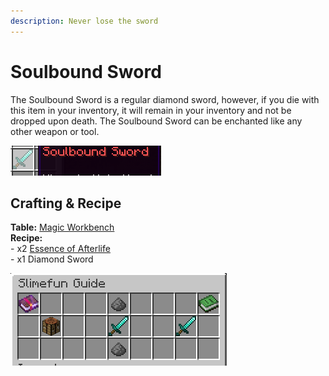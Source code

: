 ```yaml
---
description: Never lose the sword
---
```


# Soulbound Sword

The Soulbound Sword is a regular diamond sword, however, if you die with this item in your inventory, it will remain in your inventory and not be dropped upon death. The Soulbound Sword can be enchanted like any other weapon or tool.

![Soulbound Sword](<../../../.gitbook/assets/image (108).png>)

## Crafting & Recipe

**Table:** [Magic Workbench](../basic-machines/magic-workbench.md)\
**Recipe:**\
\- x2 [Essence of Afterlife](../magical-items/essence-of-afterlife.md)\
\- x1 Diamond Sword

![Soulbound Sword Recipe](<../../../.gitbook/assets/image (109).png>)

